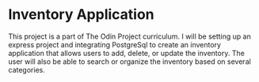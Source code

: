 # Inventory Application

This project is a part of The Odin Project curriculum. I will be setting up an express project and integrating PostgreSql to create an inventory application that allows users to add, delete, or update the inventory. The user will also be able to search or organize the inventory based on several categories. 